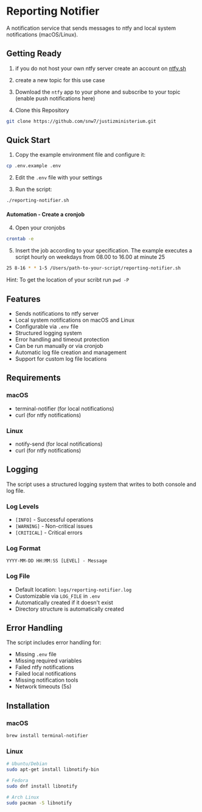 # Reporting Notifier

A notification service that sends messages to ntfy and local system notifications (macOS/Linux).

## Getting Ready

1. if you do not host your own ntfy server create an account on [ntfy.sh](ntfy.sh)

2. create a new topic for this use case

3. Download the `ntfy` app to your phone and subscribe to your topic (enable push notifications here)

4. Clone this Repository
```bash
git clone https://github.com/snw7/justizministerium.git
```

## Quick Start

1. Copy the example environment file and configure it:
```bash
cp .env.example .env
```

2. Edit the `.env` file with your settings

3. Run the script:
```bash
./reporting-notifier.sh
```

#### Automation - Create a cronjob

4. Open your cronjobs
```bash
crontab -e
```
5. Insert the job according to your specification. The example executes a script hourly on weekdays from 08.00 to 16.00 at minute 25
```bash
25 8-16 * * 1-5 /Users/path-to-your-script/reporting-notifier.sh
```

Hint: To get the location of your scribt run `pwd -P`

## Features

- Sends notifications to ntfy server
- Local system notifications on macOS and Linux
- Configurable via `.env` file
- Structured logging system
- Error handling and timeout protection
- Can be run manually or via cronjob
- Automatic log file creation and management
- Support for custom log file locations

## Requirements

### macOS
- terminal-notifier (for local notifications)
- curl (for ntfy notifications)

### Linux
- notify-send (for local notifications)
- curl (for ntfy notifications)

## Logging

The script uses a structured logging system that writes to both console and log file.

### Log Levels
- `[INFO]` - Successful operations
- `[WARNING]` - Non-critical issues
- `[CRITICAL]` - Critical errors

### Log Format
```
YYYY-MM-DD HH:MM:SS [LEVEL] - Message
```

### Log File
- Default location: `logs/reporting-notifier.log`
- Customizable via `LOG_FILE` in `.env`
- Automatically created if it doesn't exist
- Directory structure is automatically created

## Error Handling

The script includes error handling for:
- Missing `.env` file
- Missing required variables
- Failed ntfy notifications
- Failed local notifications
- Missing notification tools
- Network timeouts (5s)

## Installation

### macOS
```bash
brew install terminal-notifier
```

### Linux
```bash
# Ubuntu/Debian
sudo apt-get install libnotify-bin

# Fedora
sudo dnf install libnotify

# Arch Linux
sudo pacman -S libnotify
```
